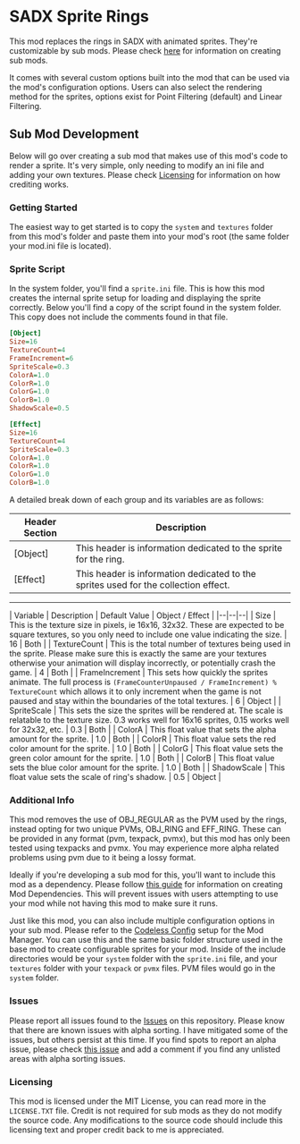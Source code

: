 
# SADX Sprite Rings

This mod replaces the rings in SADX with animated sprites. They're customizable by sub mods. Please check [here](#sub-mod-development) for information on creating sub mods.

It comes with several custom options built into the mod that can be used via the mod's configuration options. Users can also select the rendering method for the sprites, options exist for Point Filtering (default) and Linear Filtering.

## Sub Mod Development

Below will go over creating a sub mod that makes use of this mod's code to render a sprite. It's very simple, only needing to modify an ini file and adding your own textures. Please check [Licensing](#licensing) for information on how crediting works.

### Getting Started
The easiest way to get started is to copy the `system` and `textures` folder from this mod's folder and paste them into your mod's root (the same folder your mod.ini file is located).

### Sprite Script
In the system folder, you'll find a `sprite.ini` file. This is how this mod creates the internal sprite setup for loading and displaying the sprite correctly. Below you'll find a copy of the script found in the system folder. This copy does not include the comments found in that file.

```ini
[Object]
Size=16
TextureCount=4
FrameIncrement=6
SpriteScale=0.3
ColorA=1.0
ColorR=1.0
ColorG=1.0
ColorB=1.0
ShadowScale=0.5

[Effect]
Size=16
TextureCount=4
SpriteScale=0.3
ColorA=1.0
ColorR=1.0
ColorG=1.0
ColorB=1.0
```

A  detailed break down of each group and its variables are as follows:

| Header Section  | Description  |
|--|--|
| [Object] | This header is information dedicated to the sprite for the ring. |
| [Effect] | This header is information dedicated to the sprites used for the collection effect. |
---
| Variable | Description | Default Value | Object / Effect |
|--|--|--|
| Size 				| This is the texture size in pixels, ie 16x16, 32x32. These are expected to be square textures, so you only need to include one value indicating the size.																						| 16	| Both 		|
| TextureCount 		| This is the total number of textures being used in the sprite. Please make sure this is exactly the same are your textures otherwise your animation will display incorrectly, or potentially crash the game.									| 4		| Both 		|
| FrameIncrement 	| This sets how quickly the sprites animate. The full process is `(FrameCounterUnpaused / FrameIncrement) % TextureCount` which allows it to only increment when the game is not paused and stay within the boundaries of the total textures.	| 6		| Object	|
| SpriteScale 		| This sets the size the sprites will be rendered at. The scale is relatable to the texture size. 0.3 works well for 16x16 sprites, 0.15 works well for 32x32, etc.																				| 0.3	| Both 		|
| ColorA			| This float value that sets the alpha amount for the sprite. 	| 1.0 | Both |
| ColorR			| This float value sets the red color amount for the sprite. 	| 1.0 | Both |
| ColorG			| This float value sets the green color amount for the sprite. 	| 1.0 | Both |
| ColorB			| This float value sets the blue color amount for the sprite. 	| 1.0 | Both |
| ShadowScale		| This float value sets the scale of ring's shadow. 			| 0.5 | Object |

### Additional Info
This mod removes the use of OBJ_REGULAR as the PVM used by the rings, instead opting for two unique PVMs, OBJ_RING and EFF_RING. These can be provided in any format (pvm, texpack, pvmx), but this mod has only been tested using texpacks and pvmx. You may experience more alpha related problems using pvm due to it being a lossy format.

Ideally if you're developing a sub mod for this, you'll want to include this mod as a dependency. Please follow [this guide](https://github.com/X-Hax/SADXModdingGuide/wiki/Mod-Dependencies) for information on creating Mod Dependencies. This will prevent issues with users attempting to use your mod while not having this mod to make sure it runs.

Just like this mod, you can also include multiple configuration options in your sub mod. Please refer to the [Codeless Config](https://github.com/X-Hax/SADXModdingGuide/wiki/Setting-up-a-Mod-Config-File#codeless-configuration) setup for the Mod Manager. You can use this and the same basic folder structure used in the base mod to create configurable sprites for your mod. Inside of the include directories would be your `system` folder with the `sprite.ini` file, and your `textures` folder with your `texpack` or `pvmx` files. PVM files would go in the `system` folder.

### Issues
Please report all issues found to the [Issues](https://github.com/ItsEasyActually/SADXSpriteRings/issues) on this repository. Please know that there are known issues with alpha sorting. I have mitigated some of the issues, but others persist at this time. If you find spots to report an alpha issue, please check [this issue](https://github.com/ItsEasyActually/SADXSpriteRings/issues/1) and add a comment if you find any unlisted areas with alpha sorting issues.

### Licensing
This mod is licensed under the MIT License, you can read more in the `LICENSE.TXT` file. Credit is not required for sub mods as they do not modify the source code. Any modifications to the source code should include this licensing text and proper credit back to me is appreciated.
